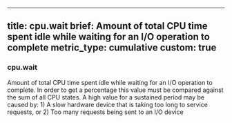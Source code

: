 
---
title: cpu.wait
brief: Amount of total CPU time spent idle while waiting for an I/O operation to complete
metric_type: cumulative
custom: true
---
### cpu.wait

Amount of total CPU time spent idle while waiting for an I/O operation to complete. In order to get a percentage this value must be compared against the sum of all CPU states. A high value for a sustained period may be caused by: 1) A slow hardware device that is taking too long to service requests, or 2) Too many requests being sent to an I/O device

